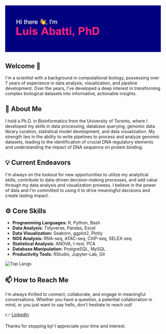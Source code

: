 ![Hi there, I'm Luis Abatti, PhD](banner.png)

## Welcome 👋

I'm a scientist with a background in computational biology, possessing over 7 years of experience in data analysis, visualization, and pipeline development. Over the years, I've developed a deep interest in transforming complex biological datasets into informative, actionable insights.


## 🎯 About Me

I hold a Ph.D. in Bioinformatics from the University of Toronto, where I developed my skills in data processing, database querying, genomic data library curation, statistical model development, and data visualization. My strength lies in the ability to write pipelines to process and analyze genomic datasets, leading to the identification of crucial DNA regulatory elements and understanding the impact of DNA sequence on protein binding.

## 💡 Current Endeavors

I'm always on the lookout for new opportunities to utilize my analytical skills, contribute to data-driven decision-making processes, and add value through my data analysis and visualization prowess. I believe in the power of data and I'm committed to using it to drive meaningful decisions and create lasting impact.

## ⚙️ Core Skills

- **Programming Languages:** R, Python, Bash
- **Data Analysis:** Tidyverse, Pandas, Excel
- **Data Visualization:** Seaborn, ggplot2, Plotly
- **NGS Analysis:** RNA-seq, ATAC-seq, ChIP-seq, SELEX-seq
- **Statistical Analysis:** ANOVA, t-test, PCA
- **Database Manipulation:** PostgreSQL, MySQL
- **Productivity Tools:** RStudio, Jupyter-Lab, Git

![Top Langs](https://github-readme-stats.vercel.app/api/top-langs/?username=luisabatti&hide=html&theme=radical)

## 📫 How to Reach Me

I'm always thrilled to connect, collaborate, and engage in meaningful conversations. Whether you have a question, a potential collaboration in mind, or you just want to say hello, don't hesitate to reach out!

👉 [LinkedIn](https://www.linkedin.com/in/luisabatti/)

Thanks for stopping by! I appreciate your time and interest.

<!--
## 📊 Recent Projects
<a href="https://github.com/luisabatti/BAMquantify">
  <img height=125 align="center" src="https://github-readme-stats.vercel.app/api/pin/?username=luisabatti&repo=BAMquantify&theme=radical" />
</a>
<a href="https://github.com/luisabatti/SNP2TFBS">
  <img height=125 align="center" src="https://github-readme-stats.vercel.app/api/pin/?username=luisabatti&repo=SNP2TFBS&theme=radical" />
</a>

<br>

<a href="https://github.com/luisabatti/merge_fastq">
  <img height=125 align="center" src="https://github-readme-stats.vercel.app/api/pin/?username=luisabatti&repo=merge_fastq&theme=radical" />
</a>
<a href="https://github.com/luisabatti/selexseq_pipeline">
  <img height=125 align="center" src="https://github-readme-stats.vercel.app/api/pin/?username=luisabatti&repo=selexseq_pipeline&theme=radical" />
</a>

<br>

<a href="https://github.com/luisabatti/TCGAquantify">
  <img height=125 align="center" src="https://github-readme-stats.vercel.app/api/pin/?username=luisabatti&repo=TCGAquantify&theme=radical" />
</a>
<a href="https://github.com/luisabatti/covid_recovery">
  <img height=125 align="center" src="https://github-readme-stats.vercel.app/api/pin/?username=luisabatti&repo=covid_recovery&theme=radical" />
</a>
-->


<!--
**luisabatti/luisabatti** is a ✨ _special_ ✨ repository because its `README.md` (this file) appears on your GitHub profile.

Here are some ideas to get you started:

- 🔭 I’m currently working on ...
- 🌱 I’m currently learning ...
- 👯 I’m looking to collaborate on ...
- 🤔 I’m looking for help with ...
- 💬 Ask me about ...
- 📫 How to reach me: ...
- 😄 Pronouns: ...
- ⚡ Fun fact: ...
-->
